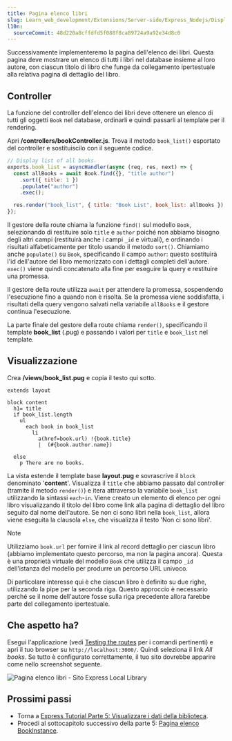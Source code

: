 ```yaml
---
title: Pagina elenco libri
slug: Learn_web_development/Extensions/Server-side/Express_Nodejs/Displaying_data/Book_list_page
l10n:
  sourceCommit: 48d220a8cffdfd5f088f8ca89724a9a92e34d8c0
---
```


Successivamente implementeremo la pagina dell'elenco dei libri. Questa pagina deve mostrare un elenco di tutti i libri nel database insieme al loro autore, con ciascun titolo di libro che funge da collegamento ipertestuale alla relativa pagina di dettaglio del libro.

## Controller

La funzione del controller dell'elenco dei libri deve ottenere un elenco di tutti gli oggetti `Book` nel database, ordinarli e quindi passarli al template per il rendering.

Apri **/controllers/bookController.js**. Trova il metodo `book_list()` esportato del controller e sostituiscilo con il seguente codice.

```js
// Display list of all books.
exports.book_list = asyncHandler(async (req, res, next) => {
  const allBooks = await Book.find({}, "title author")
    .sort({ title: 1 })
    .populate("author")
    .exec();

  res.render("book_list", { title: "Book List", book_list: allBooks });
});
```

Il gestore della route chiama la funzione `find()` sul modello `Book`, selezionando di restituire solo `title` e `author` poiché non abbiamo bisogno degli altri campi (restituirà anche i campi `_id` e virtuali), e ordinando i risultati alfabeticamente per titolo usando il metodo `sort()`. Chiamiamo anche `populate()` su `Book`, specificando il campo `author`: questo sostituirà l'id dell'autore del libro memorizzato con i dettagli completi dell'autore.
`exec()` viene quindi concatenato alla fine per eseguire la query e restituire una promessa.

Il gestore della route utilizza `await` per attendere la promessa, sospendendo l'esecuzione fino a quando non è risolta. Se la promessa viene soddisfatta, i risultati della query vengono salvati nella variabile `allBooks` e il gestore continua l'esecuzione.

La parte finale del gestore della route chiama `render()`, specificando il template **book_list** (.pug) e passando i valori per `title` e `book_list` nel template.

## Visualizzazione

Crea **/views/book_list.pug** e copia il testo qui sotto.

```pug
extends layout

block content
  h1= title
  if book_list.length
    ul
      each book in book_list
        li
          a(href=book.url) !{book.title}
          |  (#{book.author.name})

  else
    p There are no books.
```

La vista estende il template base **layout.pug** e sovrascrive il `block` denominato '**content**'. Visualizza il `title` che abbiamo passato dal controller (tramite il metodo `render()`) e itera attraverso la variabile `book_list` utilizzando la sintassi `each`-`in`. Viene creato un elemento di elenco per ogni libro visualizzando il titolo del libro come link alla pagina di dettaglio del libro seguito dal nome dell'autore.
Se non ci sono libri nella `book_list`, allora viene eseguita la clausola `else`, che visualizza il testo 'Non ci sono libri'.

> [!NOTE]
> Utilizziamo `book.url` per fornire il link al record dettaglio per ciascun libro (abbiamo implementato questo percorso, ma non la pagina ancora). Questa è una proprietà virtuale del modello `Book` che utilizza il campo `_id` dell'istanza del modello per produrre un percorso URL univoco.

Di particolare interesse qui è che ciascun libro è definito su due righe, utilizzando la pipe per la seconda riga. Questo approccio è necessario perché se il nome dell'autore fosse sulla riga precedente allora farebbe parte del collegamento ipertestuale.

## Che aspetto ha?

Esegui l'applicazione (vedi [Testing the routes](/it/docs/Learn_web_development/Extensions/Server-side/Express_Nodejs/routes#testing_the_routes) per i comandi pertinenti) e apri il tuo browser su `http://localhost:3000/`. Quindi seleziona il link _All books_. Se tutto è configurato correttamente, il tuo sito dovrebbe apparire come nello screenshot seguente.

![Pagina elenco libri - Sito Express Local Library](new_book_list.png)

## Prossimi passi

- Torna a [Express Tutorial Parte 5: Visualizzare i dati della biblioteca](/it/docs/Learn_web_development/Extensions/Server-side/Express_Nodejs/Displaying_data).
- Procedi al sottocapitolo successivo della parte 5: [Pagina elenco BookInstance](/it/docs/Learn_web_development/Extensions/Server-side/Express_Nodejs/Displaying_data/BookInstance_list_page).
